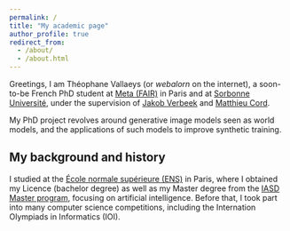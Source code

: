 ```yaml
---
permalink: /
title: "My academic page"
author_profile: true
redirect_from: 
  - /about/
  - /about.html
---
```


Greetings, I am Théophane Vallaeys (or *webalorn* on the internet), a soon-to-be French PhD student at [Meta (FAIR)](https://ai.meta.com/research/) in Paris and at [Sorbonne Université](https://www.sorbonne-universite.fr/), under the supervision of [Jakob Verbeek](https://lear.inrialpes.fr/people/verbeek/) and [Matthieu Cord](https://cord.isir.upmc.fr/).

My PhD project revolves around generative image models seen as world models, and the applications of such models to improve synthetic training.

## My background and history

I studied at the [École normale supérieure (ENS)](https://www.ens.psl.eu/) in Paris, where I obtained my Licence (bachelor degree) as well as my Master degree from the [IASD Master program](https://www.masteriasd.eu/), focusing on artificial intelligence. Before that, I took part into many computer science competitions, including the Internation Olympiads in Informatics (IOI).